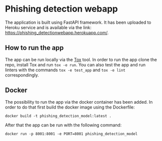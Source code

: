 # Phishing detection webapp

The application is built using FastAPI framework.
It has been uploaded to Heroku service and is available via the link: https://phishing_detectionwebapp.herokuapp.com/.

## How to run the app

The app can be run locally via the [Tox](https://pypi.org/project/tox/) tool. In order to run the app
clone the repo, install Tox and run `tox -e run`. You can also test the app and run linters with the commands
`tox -e test_app` and `tox -e lint` correspondingly.

## Docker

The possibility to run the app via the docker container has been added.
In order to do that first build the docker image using the Dockerfile:

`docker build -t phishing_detection_model:latest .`

After that the app can be run with the following command:

`docker run -p 8001:8001 -e PORT=8001 phishing_detection_model`
